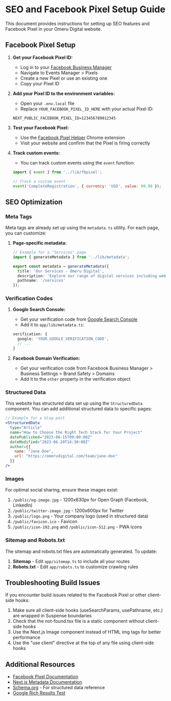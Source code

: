 # SEO and Facebook Pixel Setup Guide

This document provides instructions for setting up SEO features and Facebook Pixel in your Omeru Digital website.

## Facebook Pixel Setup

1. **Get your Facebook Pixel ID:**
   - Log in to your [Facebook Business Manager](https://business.facebook.com/)
   - Navigate to Events Manager > Pixels
   - Create a new Pixel or use an existing one
   - Copy your Pixel ID

2. **Add your Pixel ID to the environment variables:**
   - Open your `.env.local` file
   - Replace `YOUR_FACEBOOK_PIXEL_ID_HERE` with your actual Pixel ID:
   ```
   NEXT_PUBLIC_FACEBOOK_PIXEL_ID=123456789012345
   ```

3. **Test your Facebook Pixel:**
   - Use the [Facebook Pixel Helper](https://chrome.google.com/webstore/detail/facebook-pixel-helper/fdgfkebogiimcoedlicjlajpkdmockpc) Chrome extension
   - Visit your website and confirm that the Pixel is firing correctly

4. **Track custom events:**
   - You can track custom events using the `event` function:
   ```javascript
   import { event } from '../lib/fbpixel';

   // Track a custom event
   event('CompleteRegistration', { currency: 'USD', value: 99.99 });
   ```

## SEO Optimization

### Meta Tags

Meta tags are already set up using the `metadata.ts` utility. For each page, you can customize:

1. **Page-specific metadata:**
   ```typescript
   // Example for a "Services" page
   import { generateMetadata } from '../lib/metadata';

   export const metadata = generateMetadata({
     title: 'Our Services - Omeru Digital',
     description: 'Explore our range of digital services including web development, design, and automation.',
     pathname: '/services'
   });
   ```

### Verification Codes

1. **Google Search Console:**
   - Get your verification code from [Google Search Console](https://search.google.com/search-console)
   - Add it to `app/lib/metadata.ts`:
   ```typescript
   verification: {
     google: 'YOUR_GOOGLE_VERIFICATION_CODE',
     // ...
   }
   ```

2. **Facebook Domain Verification:**
   - Get your verification code from Facebook Business Manager > Business Settings > Brand Safety > Domains
   - Add it to the `other` property in the verification object

### Structured Data

This website has structured data set up using the `StructuredData` component. You can add additional structured data to specific pages:

```jsx
// Example for a blog post
<StructuredData 
  type="Article"
  name="How to Choose the Right Tech Stack for Your Project"
  datePublished="2023-06-15T09:00:00Z"
  dateModified="2023-06-20T14:30:00Z"
  author={{
    name: "Jane Doe",
    url: "https://omerudigital.com/team/jane-doe"
  }}
/>
```

### Images

For optimal social sharing, ensure these images exist:

1. `/public/og-image.jpg` - 1200x630px for Open Graph (Facebook, LinkedIn)
2. `/public/twitter-image.jpg` - 1200x600px for Twitter
3. `/public/logo.png` - Your company logo (used in structured data)
4. `/public/favicon.ico` - Favicon
5. `/public/icon-192.png` and `/public/icon-512.png` - PWA icons

### Sitemap and Robots.txt

The sitemap and robots.txt files are automatically generated. To update:

1. **Sitemap** - Edit `app/sitemap.ts` to include all your routes
2. **Robots.txt** - Edit `app/robots.ts` to customize crawling rules

## Troubleshooting Build Issues

If you encounter build issues related to the Facebook Pixel or other client-side hooks:

1. Make sure all client-side hooks (useSearchParams, usePathname, etc.) are wrapped in Suspense boundaries
2. Check that the not-found.tsx file is a static component without client-side hooks
3. Use the Next.js Image component instead of HTML img tags for better performance
4. Use the "use client" directive at the top of any file using client-side hooks

## Additional Resources

- [Facebook Pixel Documentation](https://developers.facebook.com/docs/facebook-pixel/)
- [Next.js Metadata Documentation](https://nextjs.org/docs/app/building-your-application/optimizing/metadata)
- [Schema.org](https://schema.org/) - For structured data reference
- [Google Rich Results Test](https://search.google.com/test/rich-results) 